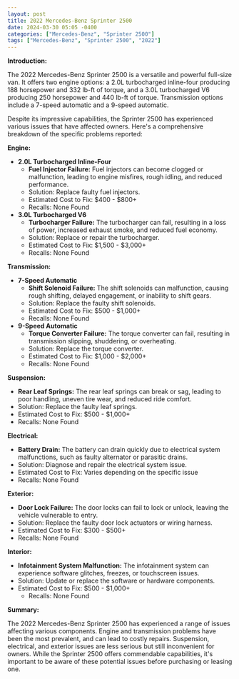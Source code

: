 ```yaml
---
layout: post
title: 2022 Mercedes-Benz Sprinter 2500
date: 2024-03-30 05:05 -0400
categories: ["Mercedes-Benz", "Sprinter 2500"]
tags: ["Mercedes-Benz", "Sprinter 2500", "2022"]
---
```

**Introduction:**

The 2022 Mercedes-Benz Sprinter 2500 is a versatile and powerful full-size van. It offers two engine options: a 2.0L turbocharged inline-four producing 188 horsepower and 332 lb-ft of torque, and a 3.0L turbocharged V6 producing 250 horsepower and 440 lb-ft of torque. Transmission options include a 7-speed automatic and a 9-speed automatic.

Despite its impressive capabilities, the Sprinter 2500 has experienced various issues that have affected owners. Here's a comprehensive breakdown of the specific problems reported:

**Engine:**

* **2.0L Turbocharged Inline-Four**
    * **Fuel Injector Failure:** Fuel injectors can become clogged or malfunction, leading to engine misfires, rough idling, and reduced performance.
    * Solution: Replace faulty fuel injectors.
    * Estimated Cost to Fix: $400 - $800+
    * Recalls: None Found
* **3.0L Turbocharged V6**
    * **Turbocharger Failure:** The turbocharger can fail, resulting in a loss of power, increased exhaust smoke, and reduced fuel economy.
    * Solution: Replace or repair the turbocharger.
    * Estimated Cost to Fix: $1,500 - $3,000+
    * Recalls: None Found

**Transmission:**

* **7-Speed Automatic**
    * **Shift Solenoid Failure:** The shift solenoids can malfunction, causing rough shifting, delayed engagement, or inability to shift gears.
    * Solution: Replace the faulty shift solenoids.
    * Estimated Cost to Fix: $500 - $1,000+
    * Recalls: None Found
* **9-Speed Automatic**
    * **Torque Converter Failure:** The torque converter can fail, resulting in transmission slipping, shuddering, or overheating.
    * Solution: Replace the torque converter.
    * Estimated Cost to Fix: $1,000 - $2,000+
    * Recalls: None Found

**Suspension:**

* **Rear Leaf Springs:** The rear leaf springs can break or sag, leading to poor handling, uneven tire wear, and reduced ride comfort.
* Solution: Replace the faulty leaf springs.
* Estimated Cost to Fix: $500 - $1,000+
* Recalls: None Found

**Electrical:**

* **Battery Drain:** The battery can drain quickly due to electrical system malfunctions, such as faulty alternator or parasitic drains.
* Solution: Diagnose and repair the electrical system issue.
* Estimated Cost to Fix: Varies depending on the specific issue
* Recalls: None Found

**Exterior:**

* **Door Lock Failure:** The door locks can fail to lock or unlock, leaving the vehicle vulnerable to entry.
* Solution: Replace the faulty door lock actuators or wiring harness.
* Estimated Cost to Fix: $300 - $500+
* Recalls: None Found

**Interior:**

* **Infotainment System Malfunction:** The infotainment system can experience software glitches, freezes, or touchscreen issues.
* Solution: Update or replace the software or hardware components.
* Estimated Cost to Fix: $500 - $1,000+
    * Recalls: None Found

**Summary:**

The 2022 Mercedes-Benz Sprinter 2500 has experienced a range of issues affecting various components. Engine and transmission problems have been the most prevalent, and can lead to costly repairs. Suspension, electrical, and exterior issues are less serious but still inconvenient for owners. While the Sprinter 2500 offers commendable capabilities, it's important to be aware of these potential issues before purchasing or leasing one.
